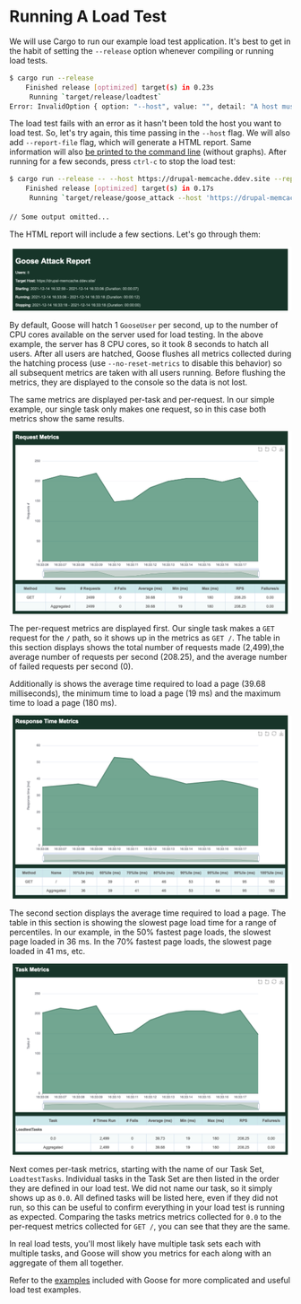 # Running A Load Test

We will use Cargo to run our example load test application. It's best to get in the habit of setting the `--release` option whenever compiling or running load tests.

```bash
$ cargo run --release
    Finished release [optimized] target(s) in 0.23s
     Running `target/release/loadtest`
Error: InvalidOption { option: "--host", value: "", detail: "A host must be defined via the --host option, the GooseAttack.set_default() function, or the GooseTaskSet.set_host() function (no host defined for LoadtestTasks)." }
```

The load test fails with an error as it hasn't been told the host you want to load test. So, let's try again, this time passing in the `--host` flag. We will also add `--report-file` flag, which will generate a HTML report. Same information will also [be printed to the command line](metrics.md) (without graphs). After running for a few seconds, press `ctrl-c` to stop the load test:

```bash
$ cargo run --release -- --host https://drupal-memcache.ddev.site --report-file=report.html
    Finished release [optimized] target(s) in 0.17s
     Running `target/release/goose_attack --host 'https://drupal-memcache.ddev.site' --report-file=report.html`

// Some output omitted...
```

The HTML report will include a few sections. Let's go through them: 

![HTML report header section](report_header.png)

By default, Goose will hatch 1 `GooseUser` per second, up to the number of CPU cores available on the server used for load testing. In the above example, the server has 8 CPU cores, so it took 8 seconds to hatch all users. After all users are hatched, Goose flushes all metrics collected during the hatching process (use `--no-reset-metrics` to disable this behavior) so all subsequent metrics are taken with all users running. Before flushing the metrics, they are displayed to the console so the data is not lost.

The same metrics are displayed per-task and per-request. In our simple example, our single task only makes one request, so in this case both metrics show the same results.

![HTML report request metrics section](report_request_metrics.png)

The per-request metrics are displayed first. Our single task makes a `GET` request for the `/` path, so it shows up in the metrics as `GET /`. The table in this section displays shows the total number of requests made (2,499),the average number of requests per second (208.25), and the average number of failed requests per second (0). 

Additionally is shows the average time required to load a page (39.68 milliseconds), the minimum time to load a page (19 ms) and the maximum time to load a page (180 ms).

![HTML report response times metrics section](report_response_metrics.png)

The second section displays the average time required to load a page. The table in this section is showing the slowest page load time for a range of percentiles. In our example, in the 50% fastest page loads, the slowest page loaded in 36 ms. In the 70% fastest page loads, the slowest page loaded in 41 ms, etc.

![HTML report tasks metrics section](report_task_metrics.png)

Next comes per-task metrics, starting with the name of our Task Set, `LoadtestTasks`. Individual tasks in the Task Set are then listed in the order they are defined in our load test. We did not name our task, so it simply shows up as `0.0`. All defined tasks will be listed here, even if they did not run, so this can be useful to confirm everything in your load test is running as expected. Comparing the tasks metrics metrics collected for `0.0` to the per-request metrics collected for `GET /`, you can see that they are the same.

In real load tests, you'll most likely have multiple task sets each with multiple tasks, and Goose will show you metrics for each along with an aggregate of them all together.

Refer to the [examples](../example/overview.html) included with Goose for more complicated and useful load test examples.
